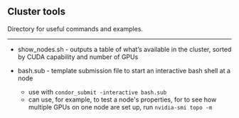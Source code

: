 ## Cluster tools

Directory for useful commands and examples.

---
- show_nodes.sh - outputs a table of what’s available in the cluster, sorted by CUDA capability and number of GPUs
    
- bash.sub - template submission file to start an interactive bash shell at a node
    - use with `condor_submit -interactive bash.sub`
    - can use, for example, to test a node's properties, for to see how multiple GPUs on one node are set up, run `nvidia-smi topo -m`